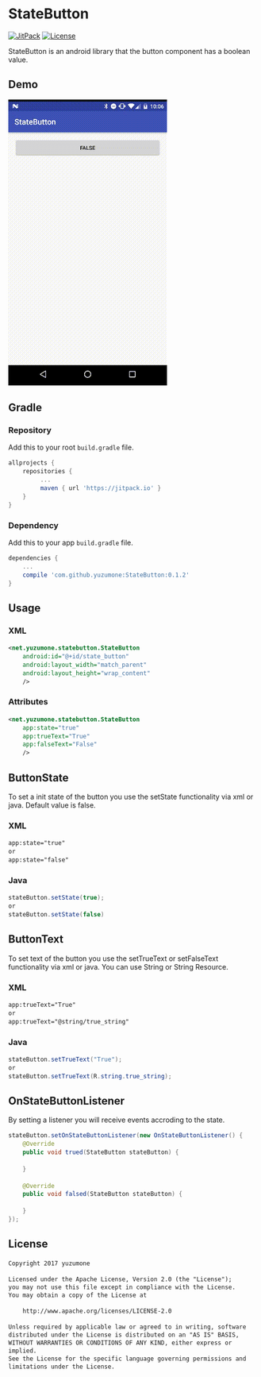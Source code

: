 # StateButton
[![JitPack](https://img.shields.io/badge/jitpack-v0.1.2-brightgreen.svg)](https://jitpack.io/#yuzumone/StateButton/)
[![License](https://img.shields.io/badge/license-Apache%202-blue.svg)](https://www.apache.org/licenses/LICENSE-2.0.html)

StateButton is an android library that the button component has a boolean value.

## Demo
![Demo](./demo.gif)

## Gradle
### Repository
Add this to your root `build.gradle` file.
```gradle
allprojects {
    repositories {
         ...
         maven { url 'https://jitpack.io' }
    }
}
```

### Dependency
Add this to your app `build.gradle` file.
```gradle
dependencies {
    ...
    compile 'com.github.yuzumone:StateButton:0.1.2'
}
```

## Usage
### XML
```xml
<net.yuzumone.statebutton.StateButton
    android:id="@+id/state_button"
    android:layout_width="match_parent"
    android:layout_height="wrap_content"
    />
```

### Attributes
```xml
<net.yuzumone.statebutton.StateButton
    app:state="true"
    app:trueText="True"
    app:falseText="False"
    />
```

## ButtonState
To set a init state of the button you use the setState functionality via xml or java. Default value is false.

### XML
```xml
app:state="true"
or
app:state="false"
```

### Java
```java
stateButton.setState(true);
or
stateButton.setState(false)
```

## ButtonText
To set text of the button you use the setTrueText or setFalseText functionality via xml or java. You can use String or String Resource.

### XML
```xml
app:trueText="True"
or
app:trueText="@string/true_string"
```

### Java
```java
stateButton.setTrueText("True");
or
stateButton.setTrueText(R.string.true_string);
```

## OnStateButtonListener
By setting a listener you will receive events accroding to the state.

```java
stateButton.setOnStateButtonListener(new OnStateButtonListener() {
    @Override
    public void trued(StateButton stateButton) {
    
    }

    @Override
    public void falsed(StateButton stateButton) {
    
    }
});
```

## License
```
Copyright 2017 yuzumone

Licensed under the Apache License, Version 2.0 (the "License");
you may not use this file except in compliance with the License.
You may obtain a copy of the License at

    http://www.apache.org/licenses/LICENSE-2.0

Unless required by applicable law or agreed to in writing, software
distributed under the License is distributed on an "AS IS" BASIS,
WITHOUT WARRANTIES OR CONDITIONS OF ANY KIND, either express or implied.
See the License for the specific language governing permissions and
limitations under the License.
```
